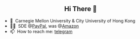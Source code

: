 <h2 align="center">Hi There 👋 </h2>

- 🔭 &nbsp;Carnegie Mellon University & City University of Hong Kong
- 👨‍💻 &nbsp;SDE @[PayPal](https://www.paypal.com), was @[Amazon](https://www.amazon.com)
- 📫 &nbsp;How to reach me: [telegram](https://t.me/FyisFe)